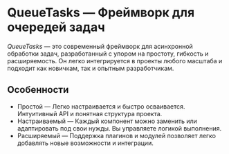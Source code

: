 # QueueTasks — Фреймворк для очередей задач
*QueueTasks* — это современный фреймворк для асинхронной обработки задач, разработанный с упором на простоту, гибкость и расширяемость. Он легко интегрируется в проекты любого масштаба и подходит как новичкам, так и опытным разработчикам.

## Особенности
* Простой — Легко настраивается и быстро осваивается. Интуитивный API и понятная структура проекта.
* Настраиваемый — Каждый компонент можно заменить или адаптировать под свои нужды. Вы управляете логикой выполнения.
* Расширяемый — Поддержка плагинов и модулей позволяет легко добавлять новые возможности и интеграции.